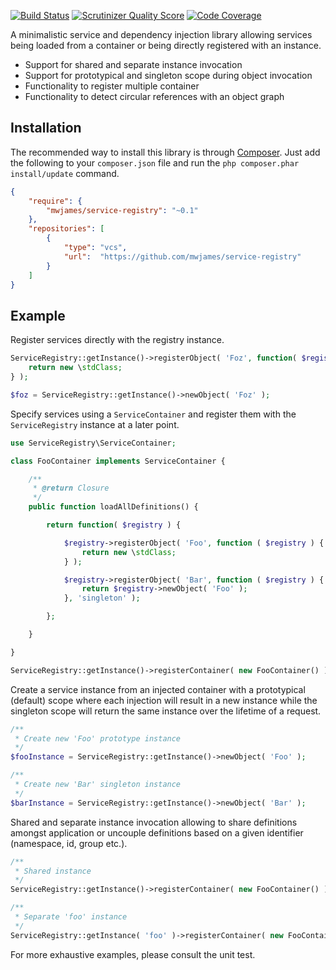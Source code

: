 [![Build Status](https://travis-ci.org/mwjames/service-registry.png?branch=master)](https://travis-ci.org/mwjames/service-registry)
[![Scrutinizer Quality Score](https://scrutinizer-ci.com/g/mwjames/service-registry/badges/quality-score.png?s=adf2e12799727916defd556045e4c6da766501dd)](https://scrutinizer-ci.com/g/mwjames/service-registry/)
[![Code Coverage](https://scrutinizer-ci.com/g/mwjames/service-registry/badges/coverage.png?s=14dacb9b418c90512e427e8cbfdeb21aee2ff0ea)](https://scrutinizer-ci.com/g/mwjames/service-registry/)

A minimalistic service and dependency injection library allowing services being loaded from a container or being directly registered with an instance.
* Support for shared and separate instance invocation
* Support for prototypical and singleton scope during object invocation
* Functionality to register multiple container
* Functionality to detect circular references with an object graph

## Installation
The recommended way to install this library is through [Composer][composer]. Just add the following to your ``composer.json`` file and run the ``php composer.phar install/update`` command.

```json
{
	"require": {
		"mwjames/service-registry": "~0.1"
	},
	"repositories": [
		{
			"type": "vcs",
			"url":  "https://github.com/mwjames/service-registry"
		}
	]
}
```
## Example
Register services directly with the registry instance.

```php
ServiceRegistry::getInstance()->registerObject( 'Foz', function( $registry ) {
	return new \stdClass;
} );

$foz = ServiceRegistry::getInstance()->newObject( 'Foz' );
```

Specify services using a `ServiceContainer` and register them with the `ServiceRegistry` instance at a later point.
```php
use ServiceRegistry\ServiceContainer;

class FooContainer implements ServiceContainer {

	/**
	 * @return Closure
	 */
	public function loadAllDefinitions() {

		return function( $registry ) {

			$registry->registerObject( 'Foo', function ( $registry ) {
				return new \stdClass;
			} );

			$registry->registerObject( 'Bar', function ( $registry ) {
				return $registry->newObject( 'Foo' );
			}, 'singleton' );

		};

	}

}

ServiceRegistry::getInstance()->registerContainer( new FooContainer() );
```

Create a service instance from an injected container with a prototypical (default) scope where each injection will result in a new instance while the singleton scope will return the same instance over the lifetime of a request.
```php
/**
 * Create new 'Foo' prototype instance
 */
$fooInstance = ServiceRegistry::getInstance()->newObject( 'Foo' );

/**
 * Create new 'Bar' singleton instance
 */
$barInstance = ServiceRegistry::getInstance()->newObject( 'Bar' );
```

Shared and separate instance invocation allowing to share definitions amongst application or
uncouple definitions based on a given identifier (namespace, id, group etc.).
```php
/**
 * Shared instance
 */
ServiceRegistry::getInstance()->registerContainer( new FooContainer() );

/**
 * Separate 'foo' instance
 */
ServiceRegistry::getInstance( 'foo' )->registerContainer( new FooContainer() );
```
For more exhaustive examples, please consult the unit test.

[composer]: http://getcomposer.org/

